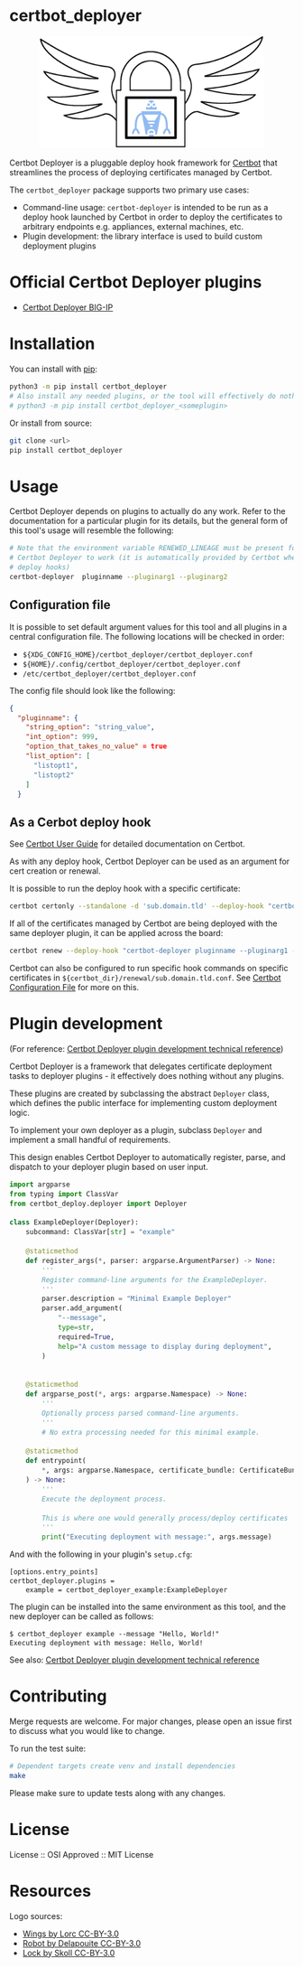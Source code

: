 certbot_deployer
===========

<p align="center">
  <a href="#resources">
      <img width="400" src="https://raw.githubusercontent.com/theias/certbot_deployer/refs/heads/main/docs/logo.png" />
  </a>
</p>


Certbot Deployer is a pluggable deploy hook framework for [Certbot] that streamlines the process of deploying certificates managed by Certbot.

The `certbot_deployer` package supports two primary use cases:

* Command-line usage: `certbot-deployer` is intended to be run as a deploy hook launched by Certbot in order to deploy the certificates to arbitrary endpoints e.g. appliances, external machines, etc.
* Plugin development: the library interface is used to build custom deployment plugins

# Official Certbot Deployer plugins

* [Certbot Deployer BIG-IP]

# Installation

You can install with [pip]:

```sh
python3 -m pip install certbot_deployer
# Also install any needed plugins, or the tool will effectively do nothing
# python3 -m pip install certbot_deployer_<someplugin>
```

Or install from source:

```sh
git clone <url>
pip install certbot_deployer
```

# Usage

Certbot Deployer depends on plugins to actually do any work. Refer to the documentation for a particular plugin for its details, but the general form of this tool's usage will resemble the following:

```sh
# Note that the environment variable RENEWED_LINEAGE must be present for
# Certbot Deployer to work (it is automatically provided by Certbot when launching
# deploy hooks)
certbot-deployer  pluginname --pluginarg1 --pluginarg2
```

## Configuration file

It is possible to set default argument values for this tool and all plugins in a central configuration file. The following locations will be checked in order:

* `${XDG_CONFIG_HOME}/certbot_deployer/certbot_deployer.conf`
* `${HOME}/.config/certbot_deployer/certbot_deployer.conf`
* `/etc/certbot_deployer/certbot_deployer.conf`

The config file should look like the following:

```json
{
  "pluginname": {
    "string_option": "string_value",
    "int_option": 999,
    "option_that_takes_no_value" = true
    "list_option": [
      "listopt1",
      "listopt2"
    ]
  }
```


## As a Cerbot deploy hook

See [Certbot User Guide] for detailed documentation on Certbot.

As with any deploy hook, Certbot Deployer can be used as an argument for cert creation or renewal.

It is possible to run the deploy hook with a specific certificate:

```sh
certbot certonly --standalone -d 'sub.domain.tld' --deploy-hook "certbot-deployer pluginname --pluginarg1 --pluginarg2"
```

If all of the certificates managed by Certbot are being deployed with the same deployer plugin, it can be applied across the board:

```sh
certbot renew --deploy-hook "certbot-deployer pluginname --pluginarg1 --pluginarg2"
```

Certbot can also be configured to run specific hook commands on specific certificates in `${certbot_dir}/renewal/sub.domain.tld.conf`. See [Certbot Configuration File] for more on this.

# Plugin development

(For reference: [Certbot Deployer plugin development technical reference])

Certbot Deployer is a framework that delegates certificate deployment tasks to deployer plugins - it effectively does nothing without any plugins.

These plugins are created by subclassing the abstract `Deployer` class, which defines the public interface for implementing custom deployment logic.

To implement your own deployer as a plugin, subclass `Deployer` and implement a small handful of requirements.

This design enables Certbot Deployer to automatically register, parse, and dispatch to your deployer plugin based on user input.

```python
import argparse
from typing import ClassVar
from certbot_deploy.deployer import Deployer

class ExampleDeployer(Deployer):
    subcommand: ClassVar[str] = "example"

    @staticmethod
    def register_args(*, parser: argparse.ArgumentParser) -> None:
        '''
        Register command-line arguments for the ExampleDeployer.
        '''
        parser.description = "Minimal Example Deployer"
        parser.add_argument(
            "--message",
            type=str,
            required=True,
            help="A custom message to display during deployment",
        )


    @staticmethod
    def argparse_post(*, args: argparse.Namespace) -> None:
        '''
        Optionally process parsed command-line arguments.
        '''
        # No extra processing needed for this minimal example.

    @staticmethod
    def entrypoint(
        *, args: argparse.Namespace, certificate_bundle: CertificateBundle
    ) -> None:
        '''
        Execute the deployment process.

        This is where one would generally process/deploy certificates
        '''
        print("Executing deployment with message:", args.message)
```

And with the following in your plugin's `setup.cfg`:

```
[options.entry_points]
certbot_deployer.plugins =
    example = certbot_deployer_example:ExampleDeployer

```

The plugin can be installed into the same environment as this tool, and the new
deployer can be called as follows:

```
$ certbot_deployer example --message "Hello, World!"
Executing deployment with message: Hello, World!
```

See also: [Certbot Deployer plugin development technical reference]

# Contributing

Merge requests are welcome. For major changes, please open an issue first to discuss what you would like to change.

To run the test suite:

```bash
# Dependent targets create venv and install dependencies
make
```

Please make sure to update tests along with any changes.

# License

License :: OSI Approved :: MIT License

# Resources

Logo sources:

* [Wings by Lorc CC-BY-3.0](https://game-icons.net/1x1/lorc/feathered-wing.html)
* [Robot by Delapouite CC-BY-3.0](https://game-icons.net/1x1/delapouite/mono-wheel-robot.html)
* [Lock by Skoll CC-BY-3.0](https://game-icons.net/1x1/skoll/combination-lock.html)



[Certbot Configuration File]: https://eff-certbot.readthedocs.io/en/stable/using.html#configuration-file
[Certbot Deployer BIG-IP]: https://github.com/theias/certbot_deployer_bigip
[Certbot Deployer plugin development technical reference]: https://theias.github.io/certbot_deployer/
[Certbot User Guide]: https://eff-certbot.readthedocs.io/en/stable/using.html
[Certbot]: https://certbot.eff.org/
[pip]: https://pip.pypa.io/en/stable/
